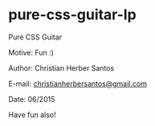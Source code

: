 # pure-css-guitar-lp
Pure CSS Guitar

Motive:	Fun :)
  
Author: Christian Herber Santos
	
E-mail: christianherbersantos@gmail.com
	
Date:	06/2015
	
Have fun also!
